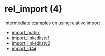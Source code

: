 # rel_import (4)
intermediate examples on using relative import

+ [import_matrix](import_matrix.py)
+ [import_linkedlistv1](import_linkedlistv1.py)
+ [import_linkedlistv2](import_linkedlistv2.py)
+ [import_id4d](import_id4d.py)
